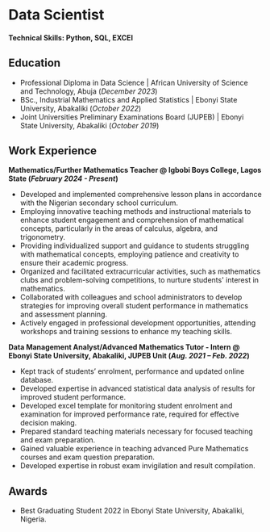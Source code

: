 # Data Scientist

#### Technical Skills: Python, SQL, EXCEl

## Education
- Professional Diploma in Data Science	| African University of Science and Technology, Abuja (_December 2023_)
- BSc., Industrial Mathematics and Applied Statistics | Ebonyi State University, Abakaliki (_October 2022_)								       		
- Joint Universities Preliminary Examinations Board (JUPEB) | Ebonyi State University, Abakaliki (_October 2019_)			        		


## Work Experience
**Mathematics/Further Mathematics Teacher @ Igbobi Boys College, Lagos State (_February 2024 - Present_)**
- Developed and implemented comprehensive lesson plans in accordance with the Nigerian secondary school curriculum.
- Employing innovative teaching methods and instructional materials to enhance student engagement and comprehension of mathematical concepts, particularly in the areas of calculus, algebra, and trigonometry.
- Providing individualized support and guidance to students struggling with mathematical concepts, employing patience and creativity to ensure their academic progress.
- Organized and facilitated extracurricular activities, such as mathematics clubs and problem-solving competitions, to nurture students' interest in mathematics.
- Collaborated with colleagues and school administrators to develop strategies for improving overall student performance in mathematics and assessment planning.
- Actively engaged in professional development opportunities, attending workshops and training sessions to enhance my teaching skills.

**Data Management Analyst/Advanced Mathematics Tutor - Intern @ Ebonyi State University, Abakaliki, JUPEB Unit (_Aug. 2021 – Feb. 2022_)**
- Kept track of students’ enrolment, performance and updated online database.
- Developed expertise in advanced statistical data analysis of results for improved student performance.
- Developed excel template for monitoring student enrolment and examination for improved performance rate, required for effective decision making.
- Prepared standard teaching materials necessary for focused teaching and exam preparation.
- Gained valuable experience in teaching advanced Pure Mathematics courses and exam question preparation.
- Developed expertise in robust exam invigilation and result compilation.

## Awards
- Best Graduating Student 2022 in Ebonyi State University, Abakaliki, Nigeria.


